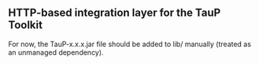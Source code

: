 HTTP-based integration layer for the TauP Toolkit
-------------------------------------------------

For now, the TauP-x.x.x.jar file should be added to lib/ manually (treated as an unmanaged dependency).
